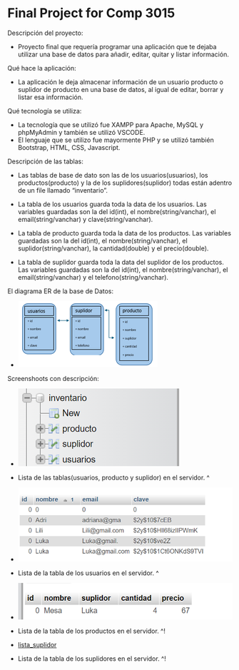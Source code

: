 # Final Project for Comp 3015

Descripción del proyecto:
- Proyecto final que requería programar una aplicación que te dejaba utilizar una base de datos para añadir, editar, quitar y listar información.


Qué hace la aplicación:
- La aplicación le deja almacenar información de un usuario producto o suplidor de producto en una base de datos, al igual de editar, borrar y listar esa información.


Qué tecnología se utiliza:
- La tecnología que se utilizó fue XAMPP para Apache, MySQL y phpMyAdmin y también se utilizó VSCODE.
- El lenguaje que se utilizo fue mayormente PHP y se utilizó también Bootstrap, HTML, CSS, Javascript.


Descripción de las tablas: 
* Las tablas de base de dato son las de los usuarios(usuarios), los productos(producto) y la de los suplidores(suplidor) todas están adentro de un file llamado “inventario”.

* La tabla de los usuarios guarda toda la data de los usuarios. Las variables guardadas son la del id(int), el nombre(string/vanchar), el email(string/vanchar) y clave(string/vanchar).

* La tabla de producto guarda toda la data de los productos. Las variables guardadas son la del id(int), el nombre(string/vanchar),  el suplidor(string/vanchar), la cantidad(double) y el precio(double).

* La tabla de suplidor guarda toda la data del suplidor de los productos. Las variables guardadas son la del id(int), el nombre(string/vanchar), el email(string/vanchar) y el telefono(string/vanchar).


El diagrama ER de la base de Datos:
-  ![Diagrama_ER_base_de_datos](images/Diagrama_ER_base_de_datos.png)


Screenshoots con descripción:
- ![phpMyAdmin](images/phpMyAdmin.png)
- Lista de las tablas(usuarios, producto y suplidor) en el servidor. ^

- ![lista_usuarios](images/lista_usuarios.png)
- Lista de la tabla de los usuarios en el servidor. ^

- ![lista_producto](images/lista_producto.png)
- Lista de la tabla de los productos en el servidor. ^!

- [lista_suplidor](images/lista_suplidor.png)
- Lista de la tabla de los suplidores en el servidor. ^!
